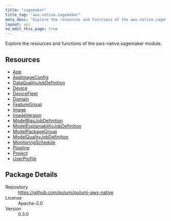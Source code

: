 ```yaml
---
title: "sagemaker"
title_tag: "aws-native.sagemaker"
meta_desc: "Explore the resources and functions of the aws-native.sagemaker module."
layout: api
no_edit_this_page: true
---
```


<!-- WARNING: this file was generated by Pulumi Docs Generator. -->
<!-- Do not edit by hand unless you're certain you know what you are doing! -->

Explore the resources and functions of the aws-native.sagemaker module.

<h2 id="resources">Resources</h2>
<ul class="api">
    <li><a href="app" title="App"><span class="api-symbol api-symbol--resource"></span>App</a></li>
    <li><a href="appimageconfig" title="AppImageConfig"><span class="api-symbol api-symbol--resource"></span>AppImageConfig</a></li>
    <li><a href="dataqualityjobdefinition" title="DataQualityJobDefinition"><span class="api-symbol api-symbol--resource"></span>DataQualityJobDefinition</a></li>
    <li><a href="device" title="Device"><span class="api-symbol api-symbol--resource"></span>Device</a></li>
    <li><a href="devicefleet" title="DeviceFleet"><span class="api-symbol api-symbol--resource"></span>DeviceFleet</a></li>
    <li><a href="domain" title="Domain"><span class="api-symbol api-symbol--resource"></span>Domain</a></li>
    <li><a href="featuregroup" title="FeatureGroup"><span class="api-symbol api-symbol--resource"></span>FeatureGroup</a></li>
    <li><a href="image" title="Image"><span class="api-symbol api-symbol--resource"></span>Image</a></li>
    <li><a href="imageversion" title="ImageVersion"><span class="api-symbol api-symbol--resource"></span>ImageVersion</a></li>
    <li><a href="modelbiasjobdefinition" title="ModelBiasJobDefinition"><span class="api-symbol api-symbol--resource"></span>ModelBiasJobDefinition</a></li>
    <li><a href="modelexplainabilityjobdefinition" title="ModelExplainabilityJobDefinition"><span class="api-symbol api-symbol--resource"></span>ModelExplainabilityJobDefinition</a></li>
    <li><a href="modelpackagegroup" title="ModelPackageGroup"><span class="api-symbol api-symbol--resource"></span>ModelPackageGroup</a></li>
    <li><a href="modelqualityjobdefinition" title="ModelQualityJobDefinition"><span class="api-symbol api-symbol--resource"></span>ModelQualityJobDefinition</a></li>
    <li><a href="monitoringschedule" title="MonitoringSchedule"><span class="api-symbol api-symbol--resource"></span>MonitoringSchedule</a></li>
    <li><a href="pipeline" title="Pipeline"><span class="api-symbol api-symbol--resource"></span>Pipeline</a></li>
    <li><a href="project" title="Project"><span class="api-symbol api-symbol--resource"></span>Project</a></li>
    <li><a href="userprofile" title="UserProfile"><span class="api-symbol api-symbol--resource"></span>UserProfile</a></li>
</ul>

<h2 id="package-details">Package Details</h2>
<dl class="package-details">
	<dt>Repository</dt>
	<dd><a href="https://github.com/pulumi/pulumi-aws-native">https://github.com/pulumi/pulumi-aws-native</a></dd>
	<dt>License</dt>
	<dd>Apache-2.0</dd>
	<dt>Version</dt>
	<dd>0.3.0</dd>
</dl>

